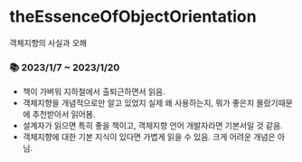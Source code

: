 # theEssenceOfObjectOrientation
객체지향의 사실과 오해

### 📚 2023/1/7 ~ 2023/1/20

- 책이 가벼워 지하철에서 출퇴근하면서 읽음.
- 객체지향을 개념적으로만 알고 있었지 실제 왜 사용하는지, 뭐가 좋은지 몰랐기때문에 추천받아서 읽어봄.
- 설계자가 읽으면 특히 좋을 책이고, 객체지향 언어 개발자라면 기본서일 것 같음.
- 객체지향에 대한 기본 지식이 있다면 가볍게 읽을 수 있음. 크게 어려운 개념은 아님.
